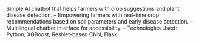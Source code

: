 Simple AI chatbot that helps farmers with crop suggestions and plant disease detection.
– Empowering farmers with real-time crop recommendations based on soil parameters and early disease detection.
– Multilingual chatbot interface for accessibility.
– Technologies Used: Python, XGBoost, ResNet-based CNN, Flask.
